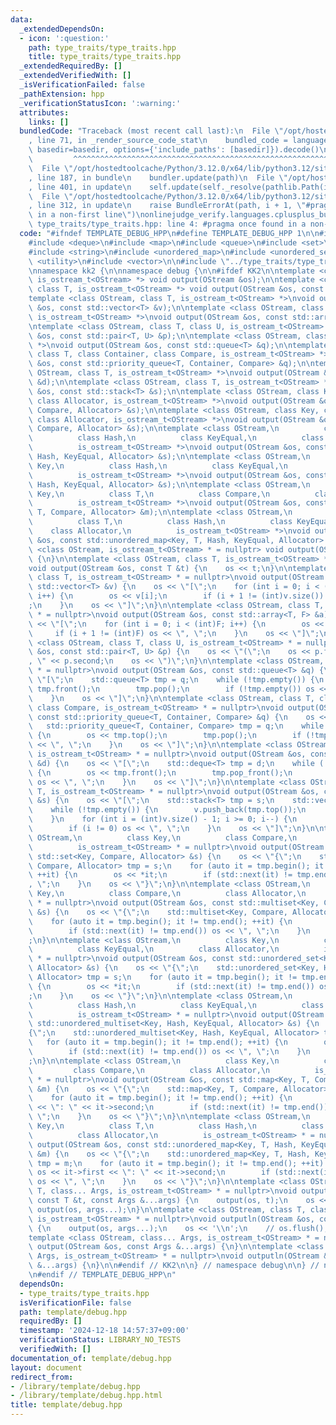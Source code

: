 ```yaml
---
data:
  _extendedDependsOn:
  - icon: ':question:'
    path: type_traits/type_traits.hpp
    title: type_traits/type_traits.hpp
  _extendedRequiredBy: []
  _extendedVerifiedWith: []
  _isVerificationFailed: false
  _pathExtension: hpp
  _verificationStatusIcon: ':warning:'
  attributes:
    links: []
  bundledCode: "Traceback (most recent call last):\n  File \"/opt/hostedtoolcache/Python/3.12.0/x64/lib/python3.12/site-packages/onlinejudge_verify/documentation/build.py\"\
    , line 71, in _render_source_code_stat\n    bundled_code = language.bundle(stat.path,\
    \ basedir=basedir, options={'include_paths': [basedir]}).decode()\n          \
    \         ^^^^^^^^^^^^^^^^^^^^^^^^^^^^^^^^^^^^^^^^^^^^^^^^^^^^^^^^^^^^^^^^^^^^^^^^^^^^^^^^^\n\
    \  File \"/opt/hostedtoolcache/Python/3.12.0/x64/lib/python3.12/site-packages/onlinejudge_verify/languages/cplusplus.py\"\
    , line 187, in bundle\n    bundler.update(path)\n  File \"/opt/hostedtoolcache/Python/3.12.0/x64/lib/python3.12/site-packages/onlinejudge_verify/languages/cplusplus_bundle.py\"\
    , line 401, in update\n    self.update(self._resolve(pathlib.Path(included), included_from=path))\n\
    \  File \"/opt/hostedtoolcache/Python/3.12.0/x64/lib/python3.12/site-packages/onlinejudge_verify/languages/cplusplus_bundle.py\"\
    , line 312, in update\n    raise BundleErrorAt(path, i + 1, \"#pragma once found\
    \ in a non-first line\")\nonlinejudge_verify.languages.cplusplus_bundle.BundleErrorAt:\
    \ type_traits/type_traits.hpp: line 4: #pragma once found in a non-first line\n"
  code: "#ifndef TEMPLATE_DEBUG_HPP\n#define TEMPLATE_DEBUG_HPP 1\n\n#include <array>\n\
    #include <deque>\n#include <map>\n#include <queue>\n#include <set>\n#include <stack>\n\
    #include <string>\n#include <unordered_map>\n#include <unordered_set>\n#include\
    \ <utility>\n#include <vector>\n\n#include \"../type_traits/type_traits.hpp\"\n\
    \nnamespace kk2 {\n\nnamespace debug {\n\n#ifdef KK2\n\ntemplate <class OStream,\
    \ is_ostream_t<OStream> *> void output(OStream &os);\n\ntemplate <class OStream,\
    \ class T, is_ostream_t<OStream> *> void output(OStream &os, const T &t);\n\n\
    template <class OStream, class T, is_ostream_t<OStream> *>\nvoid output(OStream\
    \ &os, const std::vector<T> &v);\n\ntemplate <class OStream, class T, size_t F,\
    \ is_ostream_t<OStream> *>\nvoid output(OStream &os, const std::array<T, F> &a);\n\
    \ntemplate <class OStream, class T, class U, is_ostream_t<OStream> *>\nvoid output(OStream\
    \ &os, const std::pair<T, U> &p);\n\ntemplate <class OStream, class T, is_ostream_t<OStream>\
    \ *>\nvoid output(OStream &os, const std::queue<T> &q);\n\ntemplate <class OStream,\
    \ class T, class Container, class Compare, is_ostream_t<OStream> *>\nvoid output(OStream\
    \ &os, const std::priority_queue<T, Container, Compare> &q);\n\ntemplate <class\
    \ OStream, class T, is_ostream_t<OStream> *>\nvoid output(OStream &os, const std::deque<T>\
    \ &d);\n\ntemplate <class OStream, class T, is_ostream_t<OStream> *>\nvoid output(OStream\
    \ &os, const std::stack<T> &s);\n\ntemplate <class OStream, class Key, class Compare,\
    \ class Allocator, is_ostream_t<OStream> *>\nvoid output(OStream &os, const std::set<Key,\
    \ Compare, Allocator> &s);\n\ntemplate <class OStream, class Key, class Compare,\
    \ class Allocator, is_ostream_t<OStream> *>\nvoid output(OStream &os, const std::multiset<Key,\
    \ Compare, Allocator> &s);\n\ntemplate <class OStream,\n          class Key,\n\
    \          class Hash,\n          class KeyEqual,\n          class Allocator,\n\
    \          is_ostream_t<OStream> *>\nvoid output(OStream &os, const std::unordered_set<Key,\
    \ Hash, KeyEqual, Allocator> &s);\n\ntemplate <class OStream,\n          class\
    \ Key,\n          class Hash,\n          class KeyEqual,\n          class Allocator,\n\
    \          is_ostream_t<OStream> *>\nvoid output(OStream &os, const std::unordered_multiset<Key,\
    \ Hash, KeyEqual, Allocator> &s);\n\ntemplate <class OStream,\n          class\
    \ Key,\n          class T,\n          class Compare,\n          class Allocator,\n\
    \          is_ostream_t<OStream> *>\nvoid output(OStream &os, const std::map<Key,\
    \ T, Compare, Allocator> &m);\n\ntemplate <class OStream,\n          class Key,\n\
    \          class T,\n          class Hash,\n          class KeyEqual,\n      \
    \    class Allocator,\n          is_ostream_t<OStream> *>\nvoid output(OStream\
    \ &os, const std::unordered_map<Key, T, Hash, KeyEqual, Allocator> &m);\n\ntemplate\
    \ <class OStream, is_ostream_t<OStream> * = nullptr> void output(OStream &os)\
    \ {\n}\n\ntemplate <class OStream, class T, is_ostream_t<OStream> * = nullptr>\n\
    void output(OStream &os, const T &t) {\n    os << t;\n}\n\ntemplate <class OStream,\
    \ class T, is_ostream_t<OStream> * = nullptr>\nvoid output(OStream &os, const\
    \ std::vector<T> &v) {\n    os << \"[\";\n    for (int i = 0; i < (int)v.size();\
    \ i++) {\n        os << v[i];\n        if (i + 1 != (int)v.size()) os << \", \"\
    ;\n    }\n    os << \"]\";\n}\n\ntemplate <class OStream, class T, size_t F, is_ostream_t<OStream>\
    \ * = nullptr>\nvoid output(OStream &os, const std::array<T, F> &a) {\n    os\
    \ << \"[\";\n    for (int i = 0; i < (int)F; i++) {\n        os << a[i];\n   \
    \     if (i + 1 != (int)F) os << \", \";\n    }\n    os << \"]\";\n}\n\ntemplate\
    \ <class OStream, class T, class U, is_ostream_t<OStream> * = nullptr>\nvoid output(OStream\
    \ &os, const std::pair<T, U> &p) {\n    os << \"(\";\n    os << p.first << \"\
    , \" << p.second;\n    os << \")\";\n}\n\ntemplate <class OStream, class T, is_ostream_t<OStream>\
    \ * = nullptr>\nvoid output(OStream &os, const std::queue<T> &q) {\n    os <<\
    \ \"[\";\n    std::queue<T> tmp = q;\n    while (!tmp.empty()) {\n        os <<\
    \ tmp.front();\n        tmp.pop();\n        if (!tmp.empty()) os << \", \";\n\
    \    }\n    os << \"]\";\n}\n\ntemplate <class OStream, class T, class Container,\
    \ class Compare, is_ostream_t<OStream> * = nullptr>\nvoid output(OStream &os,\
    \ const std::priority_queue<T, Container, Compare> &q) {\n    os << \"[\";\n \
    \   std::priority_queue<T, Container, Compare> tmp = q;\n    while (!tmp.empty())\
    \ {\n        os << tmp.top();\n        tmp.pop();\n        if (!tmp.empty()) os\
    \ << \", \";\n    }\n    os << \"]\";\n}\n\ntemplate <class OStream, class T,\
    \ is_ostream_t<OStream> * = nullptr>\nvoid output(OStream &os, const std::deque<T>\
    \ &d) {\n    os << \"[\";\n    std::deque<T> tmp = d;\n    while (!tmp.empty())\
    \ {\n        os << tmp.front();\n        tmp.pop_front();\n        if (!tmp.empty())\
    \ os << \", \";\n    }\n    os << \"]\";\n}\n\ntemplate <class OStream, class\
    \ T, is_ostream_t<OStream> * = nullptr>\nvoid output(OStream &os, const std::stack<T>\
    \ &s) {\n    os << \"[\";\n    std::stack<T> tmp = s;\n    std::vector<T> v;\n\
    \    while (!tmp.empty()) {\n        v.push_back(tmp.top());\n        tmp.pop();\n\
    \    }\n    for (int i = (int)v.size() - 1; i >= 0; i--) {\n        os << v[i];\n\
    \        if (i != 0) os << \", \";\n    }\n    os << \"]\";\n}\n\ntemplate <class\
    \ OStream,\n          class Key,\n          class Compare,\n          class Allocator,\n\
    \          is_ostream_t<OStream> * = nullptr>\nvoid output(OStream &os, const\
    \ std::set<Key, Compare, Allocator> &s) {\n    os << \"{\";\n    std::set<Key,\
    \ Compare, Allocator> tmp = s;\n    for (auto it = tmp.begin(); it != tmp.end();\
    \ ++it) {\n        os << *it;\n        if (std::next(it) != tmp.end()) os << \"\
    , \";\n    }\n    os << \"}\";\n}\n\ntemplate <class OStream,\n          class\
    \ Key,\n          class Compare,\n          class Allocator,\n          is_ostream_t<OStream>\
    \ * = nullptr>\nvoid output(OStream &os, const std::multiset<Key, Compare, Allocator>\
    \ &s) {\n    os << \"{\";\n    std::multiset<Key, Compare, Allocator> tmp = s;\n\
    \    for (auto it = tmp.begin(); it != tmp.end(); ++it) {\n        os << *it;\n\
    \        if (std::next(it) != tmp.end()) os << \", \";\n    }\n    os << \"}\"\
    ;\n}\n\ntemplate <class OStream,\n          class Key,\n          class Hash,\n\
    \          class KeyEqual,\n          class Allocator,\n          is_ostream_t<OStream>\
    \ * = nullptr>\nvoid output(OStream &os, const std::unordered_set<Key, Hash, KeyEqual,\
    \ Allocator> &s) {\n    os << \"{\";\n    std::unordered_set<Key, Hash, KeyEqual,\
    \ Allocator> tmp = s;\n    for (auto it = tmp.begin(); it != tmp.end(); ++it)\
    \ {\n        os << *it;\n        if (std::next(it) != tmp.end()) os << \", \"\
    ;\n    }\n    os << \"}\";\n}\n\ntemplate <class OStream,\n          class Key,\n\
    \          class Hash,\n          class KeyEqual,\n          class Allocator,\n\
    \          is_ostream_t<OStream> * = nullptr>\nvoid output(OStream &os, const\
    \ std::unordered_multiset<Key, Hash, KeyEqual, Allocator> &s) {\n    os << \"\
    {\";\n    std::unordered_multiset<Key, Hash, KeyEqual, Allocator> tmp = s;\n \
    \   for (auto it = tmp.begin(); it != tmp.end(); ++it) {\n        os << *it;\n\
    \        if (std::next(it) != tmp.end()) os << \", \";\n    }\n    os << \"}\"\
    ;\n}\n\ntemplate <class OStream,\n          class Key,\n          class T,\n \
    \         class Compare,\n          class Allocator,\n          is_ostream_t<OStream>\
    \ * = nullptr>\nvoid output(OStream &os, const std::map<Key, T, Compare, Allocator>\
    \ &m) {\n    os << \"{\";\n    std::map<Key, T, Compare, Allocator> tmp = m;\n\
    \    for (auto it = tmp.begin(); it != tmp.end(); ++it) {\n        os << it->first\
    \ << \": \" << it->second;\n        if (std::next(it) != tmp.end()) os << \",\
    \ \";\n    }\n    os << \"}\";\n}\n\ntemplate <class OStream,\n          class\
    \ Key,\n          class T,\n          class Hash,\n          class KeyEqual,\n\
    \          class Allocator,\n          is_ostream_t<OStream> * = nullptr>\nvoid\
    \ output(OStream &os, const std::unordered_map<Key, T, Hash, KeyEqual, Allocator>\
    \ &m) {\n    os << \"{\";\n    std::unordered_map<Key, T, Hash, KeyEqual, Allocator>\
    \ tmp = m;\n    for (auto it = tmp.begin(); it != tmp.end(); ++it) {\n       \
    \ os << it->first << \": \" << it->second;\n        if (std::next(it) != tmp.end())\
    \ os << \", \";\n    }\n    os << \"}\";\n}\n\ntemplate <class OStream, class\
    \ T, class... Args, is_ostream_t<OStream> * = nullptr>\nvoid output(OStream &os,\
    \ const T &t, const Args &...args) {\n    output(os, t);\n    os << ' ';\n   \
    \ output(os, args...);\n}\n\ntemplate <class OStream, class T, class... Args,\
    \ is_ostream_t<OStream> * = nullptr>\nvoid outputln(OStream &os, const Args &...args)\
    \ {\n    output(os, args...);\n    os << '\\n';\n    // os.flush();\n}\n\n#else\n\
    template <class OStream, class... Args, is_ostream_t<OStream> * = nullptr>\nvoid\
    \ output(OStream &os, const Args &...args) {\n}\n\ntemplate <class OStream, class...\
    \ Args, is_ostream_t<OStream> * = nullptr>\nvoid outputln(OStream &os, const Args\
    \ &...args) {\n}\n\n#endif // KK2\n\n} // namespace debug\n\n} // namespace kk2\n\
    \n#endif // TEMPLATE_DEBUG_HPP\n"
  dependsOn:
  - type_traits/type_traits.hpp
  isVerificationFile: false
  path: template/debug.hpp
  requiredBy: []
  timestamp: '2024-12-18 14:57:37+09:00'
  verificationStatus: LIBRARY_NO_TESTS
  verifiedWith: []
documentation_of: template/debug.hpp
layout: document
redirect_from:
- /library/template/debug.hpp
- /library/template/debug.hpp.html
title: template/debug.hpp
---
```

